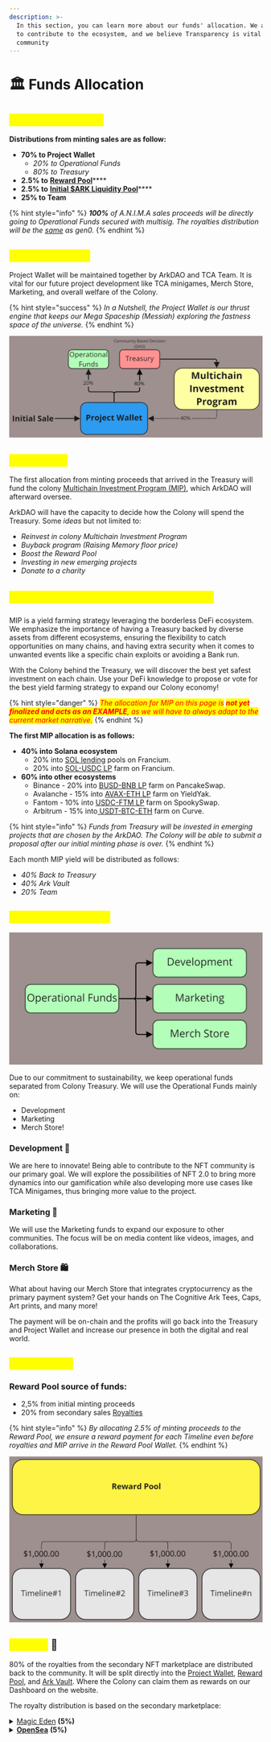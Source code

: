 ```yaml
---
description: >-
  In this section, you can learn more about our funds' allocation. We are here
  to contribute to the ecosystem, and we believe Transparency is vital for the
  community
---
```


# 🏛 Funds Allocation

## <mark style="color:yellow;">Gen0 Initial Sale ✨</mark>

**Distributions from minting sales are as follow:**

* **70% to Project Wallet**
  * _20% to Operational Funds_
  * _80% to Treasury_
* **2.5% to** [**Reward Pool**](../injecting-new-nft-culture/reward-system.md#1.-reward-pool)****
* **2.5% to** [**Initial $ARK Liquidity Pool**](../injecting-new-nft-culture/usdark-tokenomics/#1.-initial-liquidity-pool-10-700-000-usdark)****
* **25% to Team**

{% hint style="info" %}
_**100%** of A.N.I.M.A sales proceeds will be directly going to Operational Funds secured with multisig. The royalties distribution will be the_ [_same_](funds-allocation.md#royalty) _as gen0._
{% endhint %}

## <mark style="color:yellow;">Project Wallet 🚀</mark>

Project Wallet will be maintained together by ArkDAO and TCA Team. It is vital for our future project development like TCA minigames, Merch Store, Marketing, and overall welfare of the Colony.&#x20;

{% hint style="success" %}
_In a Nutshell, the Project Wallet is our thrust engine that keeps our Mega Spaceship (Messiah) exploring the fastness space of the universe._
{% endhint %}

![70% of the minting proceeds will fund Project Wallet](<../.gitbook/assets/Finance - Project Wallet (1).jpg>)

## <mark style="color:yellow;">Treasury 💵</mark>

The first allocation from minting proceeds that arrived in the Treasury will fund the colony [Multichain Investment Program (MIP)](funds-allocation.md#multichain-investment-program-mip), which ArkDAO will afterward oversee.

ArkDAO will have the capacity to decide how the Colony will spend the Treasury. Some _ideas_ but not limited to:

* _Reinvest in colony Multichain Investment Program_
* _Buyback program (Raising Memory floor price)_
* _Boost the Reward Pool_
* _Investing in new emerging projects_
* _Donate to a charity_

## <mark style="color:yellow;">Multichain Investment Program (MIP) 📈</mark>

MIP is a yield farming strategy leveraging the borderless DeFi ecosystem. We emphasize the importance of having a Treasury backed by diverse assets from different ecosystems, ensuring the flexibility to catch opportunities on many chains, and having extra security when it comes to unwanted events like a specific chain exploits or avoiding a Bank run.

With the Colony behind the Treasury, we will discover the best yet safest investment on each chain. Use your DeFi knowledge to propose or vote for the best yield farming strategy to expand our Colony economy!

{% hint style="danger" %}
_<mark style="color:red;">The allocation for MIP on this page is</mark> <mark style="color:red;"></mark><mark style="color:red;">**not yet finalized and acts as an EXAMPLE**</mark><mark style="color:red;">, as we will have to always adapt to the current market narrative.</mark>_&#x20;
{% endhint %}

**The first MIP allocation is as follows:**

* **40% into Solana ecosystem**
  * 20% into [SOL lending](https://francium.io/app/lend) pools on Francium.&#x20;
  * 20% into [SOL-USDC LP](https://francium.io/app/invest/farm) farm on Francium.
* **60% into other ecosystems**&#x20;
  * Binance - 20% into [BUSD-BNB LP](https://pancakeswap.finance/info/pool/0x58F876857a02D6762E0101bb5C46A8c1ED44Dc16) farm on PancakeSwap.
  * Avalanche - 15% into [AVAX-ETH LP](https://yieldyak.com/farms/detail/0x5219558ee591b030E075892acc41334A1694fd8A) farm on YieldYak.
  * Fantom - 10% into [USDC-FTM LP](https://info.spooky.fi/) farm on SpookySwap.
  * Arbitrum - 15% into[ USDT-BTC-ETH](https://app.beefy.finance/#/arbitrum/vault/curve-arb-tricrypto) farm on Curve.

{% hint style="info" %}
_Funds from Treasury will be invested in emerging projects that are chosen by the ArkDAO. The Colony will be able to submit a proposal after our initial minting phase is over._
{% endhint %}

Each month MIP yield will be distributed as follows:

* _40% Back to Treasury_
* _40% Ark Vault_
* _20% Team_

## <mark style="color:yellow;">Operational Funds💼</mark>

![](<../.gitbook/assets/Finance - Operational Funds.jpg>)

Due to our commitment to sustainability, we keep operational funds separated from Colony Treasury. We will use the Operational Funds mainly on:&#x20;

* Development
* Marketing
* Merch Store!

### Development 🧰

We are here to innovate! Being able to contribute to the NFT community is our primary goal. We will explore the possibilities of NFT 2.0 to bring more dynamics into our gamification while also developing more use cases like TCA Minigames, thus bringing more value to the project.

### Marketing 📡

We will use the Marketing funds to expand our exposure to other communities. The focus will be on media content like videos, images, and collaborations.

### Merch Store 🛍️

What about having our Merch Store that integrates cryptocurrency as the primary payment system? Get your hands on The Cognitive Ark Tees, Caps, Art prints, and many more!&#x20;

The payment will be on-chain and the profits will go back into the Treasury and Project Wallet and increase our presence in both the digital and real world.

## <mark style="color:yellow;">Reward Pool</mark>

### Reward Pool source of funds:

* 2,5% from initial minting proceeds
* 20% from secondary sales [Royalties](funds-allocation.md#royalty)

{% hint style="info" %}
_By allocating 2.5% of minting proceeds to the Reward Pool, we ensure a reward payment for each Timeline even before royalties and MIP arrive in the Reward Pool Wallet._
{% endhint %}

![The reward is subject to change depending on source funds](<../.gitbook/assets/Finance - Reward Pool.jpg>)

## <mark style="color:yellow;">Royalty</mark> 🧾

80% of the royalties from the secondary NFT marketplace are distributed back to the community. It will be split directly into the [Project Wallet](funds-allocation.md#project-wallet), [Reward Pool](../injecting-new-nft-culture/reward-system.md#3.-staking-reward), and [Ark Vault](../injecting-new-nft-culture/usdark-tokenomics/#tca-vaults). Where the Colony can claim them as rewards on our Dashboard on the website.

The royalty distribution is based on the secondary marketplace:

<details>

<summary><a href="https://magiceden.io/">Magic Eden</a> <strong>(5%)</strong></summary>

* 2,0% to Project Wallet
* 1,0% to Reward Pool
* 1,0% to Ark Vault
* 1,0% to Team

</details>

<details>

<summary><strong></strong><a href="https://opensea.io/"><strong>OpenSea</strong></a> <strong>(5%)</strong></summary>

* 2,0% to Project Wallet
* 1,0% to Reward Pool
* 1,0% to Ark Vault
* 1,0% to Team

</details>
